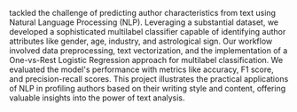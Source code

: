 tackled the challenge of predicting author characteristics from text using Natural Language Processing (NLP). Leveraging a substantial dataset, we developed a sophisticated multilabel classifier capable of identifying author attributes like gender, age, industry, and astrological sign. Our workflow involved data preprocessing, text vectorization, and the implementation of a One-vs-Rest Logistic Regression approach for multilabel classification. We evaluated the model's performance with metrics like accuracy, F1 score, and precision-recall scores. This project illustrates the practical applications of NLP in profiling authors based on their writing style and content, offering valuable insights into the power of text analysis.
